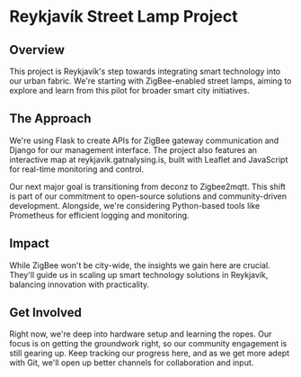 # Reykjavík Street Lamp Project

## Overview

This project is Reykjavík's step towards integrating smart technology into our urban fabric. We're starting with ZigBee-enabled street lamps, aiming to explore and learn from this pilot for broader smart city initiatives.

## The Approach

We're using Flask to create APIs for ZigBee gateway communication and Django for our management interface. The project also features an interactive map at reykjavik.gatnalysing.is, built with Leaflet and JavaScript for real-time monitoring and control.

Our next major goal is transitioning from deconz to Zigbee2mqtt. This shift is part of our commitment to open-source solutions and community-driven development. Alongside, we're considering Python-based tools like Prometheus for efficient logging and monitoring.

## Impact

While ZigBee won't be city-wide, the insights we gain here are crucial. They'll guide us in scaling up smart technology solutions in Reykjavík, balancing innovation with practicality.

## Get Involved

Right now, we're deep into hardware setup and learning the ropes. Our focus is on getting the groundwork right, so our community engagement is still gearing up. Keep tracking our progress here, and as we get more adept with Git, we'll open up better channels for collaboration and input.
